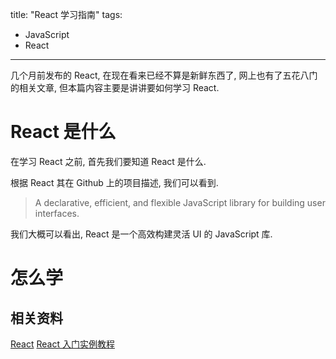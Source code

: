 title: "React 学习指南"
tags:
- JavaScript
- React
---

几个月前发布的 React, 在现在看来已经不算是新鲜东西了, 网上也有了五花八门的相关文章, 但本篇内容主要是讲讲要如何学习 React.

# React 是什么

在学习 React 之前, 首先我们要知道 React 是什么.

根据 React 其在 Github 上的项目描述, 我们可以看到.

> A declarative, efficient, and flexible JavaScript library for building user interfaces.

我们大概可以看出, React 是一个高效构建灵活 UI 的 JavaScript 库.

## 

# 怎么学

## 相关资料

[React](https://github.com/facebook/react)
[React 入门实例教程](http://www.ruanyifeng.com/blog/2015/03/react.html)